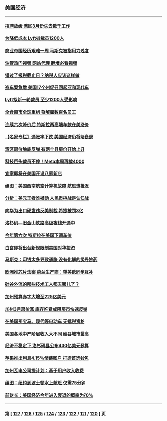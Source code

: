 ### 美国经济
---
#### [招聘放缓 湾区3月份失去数千工作](../../pages/ncid1078158/n13978906.md?04230045) 
#### [为降低成本 Lyft拟裁员1200人](../../pages/ncid1078158/n13978868.md?04230045) 
#### [商业帝国经历艰难一周 马斯克被指用力过度](../../pages/ncid1078158/n13978598.md?04230045) 
#### [油管热门视频 网站代理 翻墙必看视频](http://138.2.39.72:81/youtube.html?epic-marker?04230045)
#### [错过了报税截止日？纳税人应该这样做](../../pages/ncid1078158/n13978772.md?04230045) 
#### [盗车案急增 美国17个州促召回起亚和现代车](../../pages/ncid1078158/n13978597.md?04230045) 
#### [Lyft拟新一轮裁员 至少1200人受影响](../../pages/ncid1078158/n13978557.md?04230045) 
#### [全食超市全球重组 将解雇数百名员工](../../pages/ncid1078158/n13978530.md?04230045) 
#### [连续六次降价后 特斯拉两高端车款在美涨价](../../pages/ncid1078158/n13978510.md?04230045) 
#### [【名家专栏】通胀率下跌 美国经济仍将陷衰退](../../pages/ncid1078158/n13975024.md?04230045) 
#### [湾区房价触底反弹 有两个县房价开始上升](../../pages/ncid1078158/n13978098.md?04230045) 
#### [科技巨头裁员不停！Meta本周再裁4000](../../pages/ncid1078158/n13978069.md?04230045) 
#### [宜家即将在美国开设八家新店](../../pages/ncid1078158/n13977757.md?04230045) 
#### [组图：美国西南航空计算机故障 航班遭推迟](../../pages/ncid1078158/n13977360.md?04230045) 
#### [分析：美元王者难撼动 人民币挑战是认知战](../../pages/ncid1078158/n13976125.md?04230045) 
#### [向华为出口硬盘违反美制裁 希捷被罚3亿](../../pages/ncid1078158/n13976812.md?04230045) 
#### [洛杉矶—旧金山铁路高级夜线开通中](../../pages/ncid1078158/n13976828.md?04230045) 
#### [今年第六次 特斯拉在美国下调车价](../../pages/ncid1078158/n13976733.md?04230045) 
#### [白宫即将出台新规限制美国对华投资](../../pages/ncid1078158/n13976625.md?04230045) 
#### [马斯克：印钱太多导致通胀 没有化解的灵丹妙药](../../pages/ncid1078158/n13976631.md?04230045) 
#### [欧洲推芯片法案 荷兰生产商：望美欧同步互补](../../pages/ncid1078158/n13976669.md?04230045) 
#### [硅谷外流的那些技术工人都去哪儿了？](../../pages/ncid1078158/n13976300.md?04230045) 
#### [加州预算赤字大增至225亿美元](../../pages/ncid1078158/n13976233.md?04230045) 
#### [加州3月房价涨 库存吃紧或阻房市快速反弹](../../pages/ncid1078158/n13976127.md?04230045) 
#### [在美国买宝马、现代等电动车 无抵税资格](../../pages/ncid1078158/n13975953.md?04230045) 
#### [美国各地中产阶层收入大不同 硅谷城市最高](../../pages/ncid1078158/n13975358.md?04230045) 
#### [经济不稳定下 洛杉矶县公布430亿美元预算](../../pages/ncid1078158/n13975426.md?04230045) 
#### [苹果推出利息4.15%储蓄账户 打造首选钱包](../../pages/ncid1078158/n13975253.md?04230045) 
#### [加州瓦电公司提计划：基于用户收入收费](../../pages/ncid1078158/n13975271.md?04230045) 
#### [组图：纽约到波士顿水上航班 仅需75分钟](../../pages/ncid1078158/n13974965.md?04230045) 
#### [前财长：美国经济今年进入衰退的概率为70%](../../pages/ncid1078158/n13974920.md?04230045) 

---
#### 第 [ [127](./127.md?04230045) / [126](./126.md?04230045) / [125](./125.md?04230045) / [124](./124.md?04230045) / [123](./123.md?04230045) / [122](./122.md?04230045) / [121](./121.md?04230045) / [120](./120.md?04230045) ] 页
